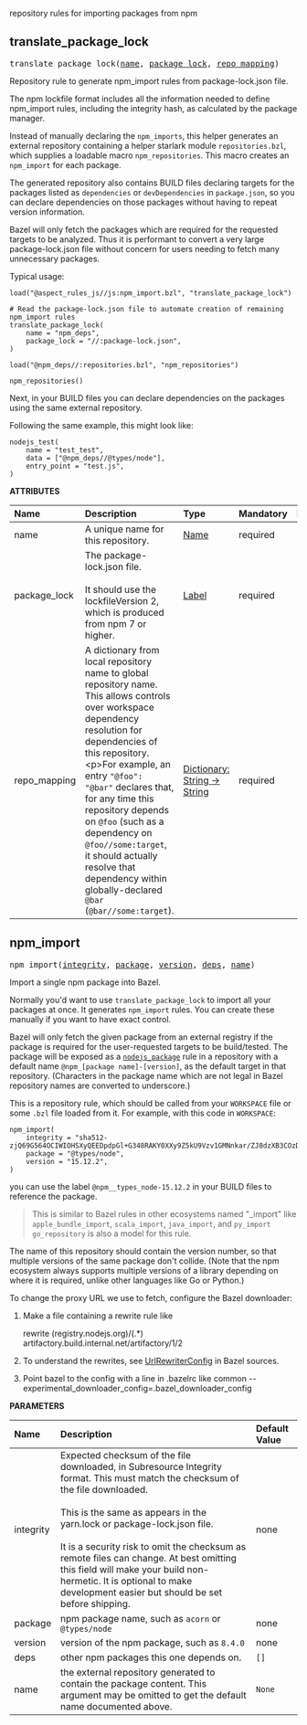 <!-- Generated with Stardoc: http://skydoc.bazel.build -->

repository rules for importing packages from npm

<a id="#translate_package_lock"></a>

## translate_package_lock

<pre>
translate_package_lock(<a href="#translate_package_lock-name">name</a>, <a href="#translate_package_lock-package_lock">package_lock</a>, <a href="#translate_package_lock-repo_mapping">repo_mapping</a>)
</pre>

Repository rule to generate npm_import rules from package-lock.json file.

The npm lockfile format includes all the information needed to define npm_import rules,
including the integrity hash, as calculated by the package manager.

Instead of manually declaring the `npm_imports`, this helper generates an external repository
containing a helper starlark module `repositories.bzl`, which supplies a loadable macro
`npm_repositories`. This macro creates an `npm_import` for each package.

The generated repository also contains BUILD files declaring targets for the packages
listed as `dependencies` or `devDependencies` in `package.json`, so you can declare
dependencies on those packages without having to repeat version information.

Bazel will only fetch the packages which are required for the requested targets to be analyzed.
Thus it is performant to convert a very large package-lock.json file without concern for
users needing to fetch many unnecessary packages.

Typical usage:
```starlark
load("@aspect_rules_js//js:npm_import.bzl", "translate_package_lock")

# Read the package-lock.json file to automate creation of remaining npm_import rules
translate_package_lock(
    name = "npm_deps",
    package_lock = "//:package-lock.json",
)

load("@npm_deps//:repositories.bzl", "npm_repositories")

npm_repositories()
```

Next, in your BUILD files you can declare dependencies on the packages using the same external repository.

Following the same example, this might look like:

```starlark
nodejs_test(
    name = "test_test",
    data = ["@npm_deps//@types/node"],
    entry_point = "test.js",
)
```


**ATTRIBUTES**


| Name  | Description | Type | Mandatory | Default |
| :------------- | :------------- | :------------- | :------------- | :------------- |
| <a id="translate_package_lock-name"></a>name |  A unique name for this repository.   | <a href="https://bazel.build/docs/build-ref.html#name">Name</a> | required |  |
| <a id="translate_package_lock-package_lock"></a>package_lock |  The package-lock.json file.<br><br>        It should use the lockfileVersion 2, which is produced from npm 7 or higher.   | <a href="https://bazel.build/docs/build-ref.html#labels">Label</a> | required |  |
| <a id="translate_package_lock-repo_mapping"></a>repo_mapping |  A dictionary from local repository name to global repository name. This allows controls over workspace dependency resolution for dependencies of this repository.&lt;p&gt;For example, an entry <code>"@foo": "@bar"</code> declares that, for any time this repository depends on <code>@foo</code> (such as a dependency on <code>@foo//some:target</code>, it should actually resolve that dependency within globally-declared <code>@bar</code> (<code>@bar//some:target</code>).   | <a href="https://bazel.build/docs/skylark/lib/dict.html">Dictionary: String -> String</a> | required |  |


<a id="#npm_import"></a>

## npm_import

<pre>
npm_import(<a href="#npm_import-integrity">integrity</a>, <a href="#npm_import-package">package</a>, <a href="#npm_import-version">version</a>, <a href="#npm_import-deps">deps</a>, <a href="#npm_import-name">name</a>)
</pre>

Import a single npm package into Bazel.

Normally you'd want to use `translate_package_lock` to import all your packages at once.
It generates `npm_import` rules.
You can create these manually if you want to have exact control.

Bazel will only fetch the given package from an external registry if the package is
required for the user-requested targets to be build/tested.
The package will be exposed as a [`nodejs_package`](./nodejs_package) rule in a repository
with a default name `@npm_[package name]-[version]`, as the default target in that repository.
(Characters in the package name which are not legal in Bazel repository names are converted to underscore.)

This is a repository rule, which should be called from your `WORKSPACE` file
or some `.bzl` file loaded from it. For example, with this code in `WORKSPACE`:

```starlark
npm_import(
    integrity = "sha512-zjQ69G564OCIWIOHSXyQEEDpdpGl+G348RAKY0XXy9Z5kU9Vzv1GMNnkar/ZJ8dzXB3COzD9Mo9NtRZ4xfgUww==",
    package = "@types/node",
    version = "15.12.2",
)
```

you can use the label `@npm__types_node-15.12.2` in your BUILD files to reference the package.

> This is similar to Bazel rules in other ecosystems named "_import" like
> `apple_bundle_import`, `scala_import`, `java_import`, and `py_import`
> `go_repository` is also a model for this rule.

The name of this repository should contain the version number, so that multiple versions of the same
package don't collide.
(Note that the npm ecosystem always supports multiple versions of a library depending on where
it is required, unlike other languages like Go or Python.)

To change the proxy URL we use to fetch, configure the Bazel downloader:
1. Make a file containing a rewrite rule like

   rewrite (registry.nodejs.org)/(.*) artifactory.build.internal.net/artifactory/$1/$2

1. To understand the rewrites, see [UrlRewriterConfig] in Bazel sources.

1. Point bazel to the config with a line in .bazelrc like
    common --experimental_downloader_config=.bazel_downloader_config

[UrlRewriterConfig]: https://github.com/bazelbuild/bazel/blob/4.2.1/src/main/java/com/google/devtools/build/lib/bazel/repository/downloader/UrlRewriterConfig.java#L66


**PARAMETERS**


| Name  | Description | Default Value |
| :------------- | :------------- | :------------- |
| <a id="npm_import-integrity"></a>integrity |  Expected checksum of the file downloaded, in Subresource Integrity format. This must match the checksum of the file downloaded.<br><br>This is the same as appears in the yarn.lock or package-lock.json file.<br><br>It is a security risk to omit the checksum as remote files can change. At best omitting this field will make your build non-hermetic. It is optional to make development easier but should be set before shipping.   |  none |
| <a id="npm_import-package"></a>package |  npm package name, such as <code>acorn</code> or <code>@types/node</code>   |  none |
| <a id="npm_import-version"></a>version |  version of the npm package, such as <code>8.4.0</code>   |  none |
| <a id="npm_import-deps"></a>deps |  other npm packages this one depends on.   |  <code>[]</code> |
| <a id="npm_import-name"></a>name |  the external repository generated to contain the package content. This argument may be omitted to get the default name documented above.   |  <code>None</code> |



